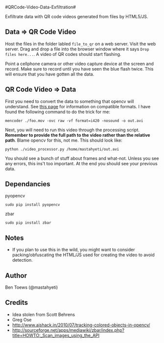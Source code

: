 #QRCode-Video-Data-Exfiltration#

Exfiltrate data with QR code videos generated from files by HTML5/JS.

## Data => QR Code Video ##
Host the files in the folder labled `file_to_qr` on a web server. Visit the web server. Drag and drop a file into the browser window where it says `Drop files here...`. A video of QR codes should start flashing.

Point a cellphone camera or other video capture device at the screen and record. Make sure to record until you have seen the blue flash twice. This will ensure that you have gotten all the data.

## QR Code Video => Data ##

First you need to convert the data to something that opencv will understand. See [this page](http://opencv.willowgarage.com/wiki/VideoCodecs) for information on compatible formats. I have found the following command to do the trick for me:

	mencoder ./foo.mov -ovc raw -vf format=i420 -nosound -o out.avi

Next, you will need to run this video through the processing script. **Remember to provide the full path to the video rather than the relative path**. Blame opencv for this, not me. This should look like:

	python ./video_processor.py /home/mastahyeti/out.avi

You should see a bunch of stuff about frames and what-not. Unless you see any errors, this ins't too important. At the end you should see your previous data. 

## Dependancies ##
pyopencv

	sudo pip install pyopencv

zbar

	sudo pip install zbar

## Notes ##

- If you plan to use this in the wild, you might want to consider packing/obfuscating the HTML/JS used for creating the video to avoid detection.

## Author ##

Ben Toews (@mastahyeti)

## Credits ##

- Idea stolen from Scott Behrens
- Greg Ose
- http://www.aishack.in/2010/07/tracking-colored-objects-in-opencv/
- http://sourceforge.net/apps/mediawiki/zbar/index.php?title=HOWTO:_Scan_images_using_the_API

